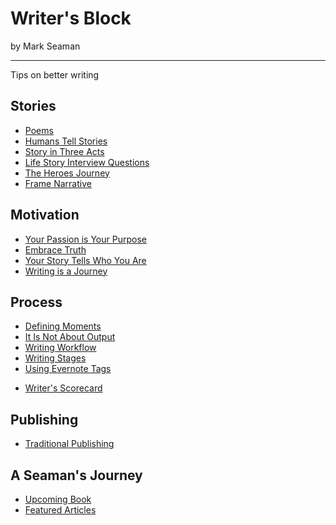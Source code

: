 # Writer's Block

by Mark Seaman

---

Tips on better writing


## Stories

* [Poems](/write/Poems)
* [Humans Tell Stories](/write/HumansTellStories)
* [Story in Three Acts](/write/ThreeActs)
* [Life Story Interview Questions](/write/Interview)
* [The Heroes Journey](/write/HeroesJourney)
* [Frame Narrative](/write/FrameNarrative)


## Motivation

- [Your Passion is Your Purpose](/write/Passion)
- [Embrace Truth](/write/EmbraceTruth)
- [Your Story Tells Who You Are](/write/StoriesReveal)
- [Writing is a Journey](/write/Journey)
  
  
## Process

- [Defining Moments](/write/Moments)
- [It Is Not About Output](/write/NotAboutOutput)
- [Writing Workflow](/write/WritingWorkflow)
- [Writing Stages](/write/WritingStages)
- [Using Evernote Tags](/write/Tags)
* [Writer's Scorecard](/write/Scorecard)

## Publishing

- [Traditional Publishing](/write/Publishing)

## A Seaman's Journey

- [Upcoming Book](/write/UpcomingBook)
- [Featured Articles](/write/FeaturedArticles)
